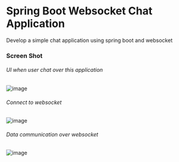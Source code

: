 # Spring Boot Websocket Chat Application
Develop a simple chat application using spring boot and websocket
 
 ### Screen Shot
###### UI when user chat over this application
![image](/image/user_interaction)

###### Connect to websocket
![image](/image/open_websocket)

###### Data communication over websocket
![image](/image/data_over_websocket)
